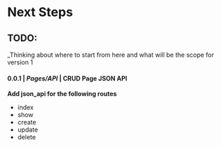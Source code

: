 
# Next Steps


## TODO:

_Thinking about where to start from here and what will be the scope for version 1

#### 0.0.1 | _Pages/API_ | CRUD Page JSON API

**Add json_api for the following routes**

  - index
  - show
  - create
  - update
  - delete



